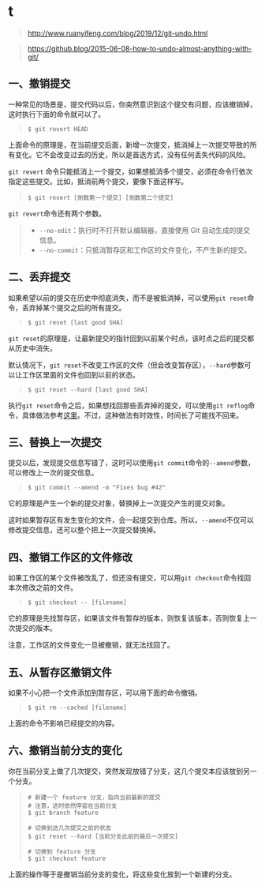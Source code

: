 
# t
> http://www.ruanyifeng.com/blog/2019/12/git-undo.html

> https://github.blog/2015-06-08-how-to-undo-almost-anything-with-git/

一、撤销提交
------

一种常见的场景是，提交代码以后，你突然意识到这个提交有问题，应该撤销掉，这时执行下面的命令就可以了。

>     
>     $ git revert HEAD
>     

上面命令的原理是，在当前提交后面，新增一次提交，抵消掉上一次提交导致的所有变化。它不会改变过去的历史，所以是首选方式，没有任何丢失代码的风险。

`git revert` 命令只能抵消上一个提交，如果想抵消多个提交，必须在命令行依次指定这些提交。比如，抵消前两个提交，要像下面这样写。

>     
>     $ git revert [倒数第一个提交] [倒数第二个提交]
>     

`git revert`命令还有两个参数。

> *   `--no-edit`：执行时不打开默认编辑器，直接使用 Git 自动生成的提交信息。
> *   `--no-commit`：只抵消暂存区和工作区的文件变化，不产生新的提交。

二、丢弃提交
------

如果希望以前的提交在历史中彻底消失，而不是被抵消掉，可以使用`git reset`命令，丢弃掉某个提交之后的所有提交。

>     
>     $ git reset [last good SHA]
>     

`git reset`的原理是，让最新提交的指针回到以前某个时点，该时点之后的提交都从历史中消失。

默认情况下，`git reset`不改变工作区的文件（但会改变暂存区），`--hard`参数可以让工作区里面的文件也回到以前的状态。

>     
>     $ git reset --hard [last good SHA]
>     

执行`git reset`命令之后，如果想找回那些丢弃掉的提交，可以使用`git reflog`命令，具体做法参考[这里](https://github.blog/2015-06-08-how-to-undo-almost-anything-with-git/#redo-after-undo-local)。不过，这种做法有时效性，时间长了可能找不回来。

三、替换上一次提交
---------

提交以后，发现提交信息写错了，这时可以使用`git commit`命令的`--amend`参数，可以修改上一次的提交信息。

>     
>     $ git commit --amend -m "Fixes bug #42"
>     

它的原理是产生一个新的提交对象，替换掉上一次提交产生的提交对象。

这时如果暂存区有发生变化的文件，会一起提交到仓库。所以，`--amend`不仅可以修改提交信息，还可以整个把上一次提交替换掉。

四、撤销工作区的文件修改
------------

如果工作区的某个文件被改乱了，但还没有提交，可以用`git checkout`命令找回本次修改之前的文件。

>     
>     $ git checkout -- [filename]
>     

它的原理是先找暂存区，如果该文件有暂存的版本，则恢复该版本，否则恢复上一次提交的版本。

注意，工作区的文件变化一旦被撤销，就无法找回了。

五、从暂存区撤销文件
----------

如果不小心把一个文件添加到暂存区，可以用下面的命令撤销。

>     
>     $ git rm --cached [filename]
>     

上面的命令不影响已经提交的内容。

六、撤销当前分支的变化
-----------

你在当前分支上做了几次提交，突然发现放错了分支，这几个提交本应该放到另一个分支。

>     
>     # 新建一个 feature 分支，指向当前最新的提交
>     # 注意，这时依然停留在当前分支
>     $ git branch feature
>     
>     # 切换到这几次提交之前的状态
>     $ git reset --hard [当前分支此前的最后一次提交]
>     
>     # 切换到 feature 分支
>     $ git checkout feature
>     

上面的操作等于是撤销当前分支的变化，将这些变化放到一个新建的分支。
